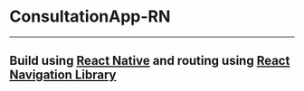 # ConsultationApp-RN
---
## Build using [React Native](https://reactnative.dev/) and routing using [React Navigation Library](https://reactnavigation.org/)
